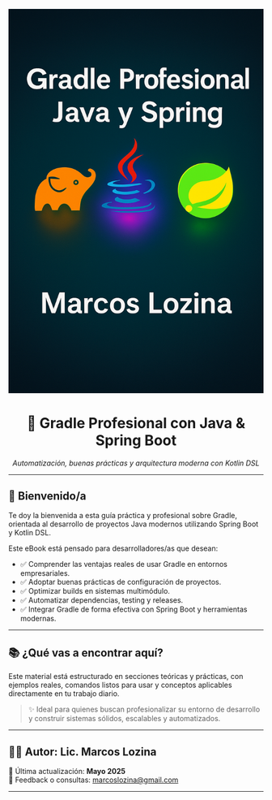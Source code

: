 <p align="center">
  <img src="./images/portada.png" alt="Portada del eBook" width="600"/>
</p>

<h1 align="center">📘 Gradle Profesional con Java & Spring Boot</h1>

<p align="center"><em>Automatización, buenas prácticas y arquitectura moderna con Kotlin DSL</em></p>

---

## 👋 Bienvenido/a

Te doy la bienvenida a esta guía práctica y profesional sobre Gradle, orientada al desarrollo de proyectos Java modernos utilizando Spring Boot y Kotlin DSL.

Este eBook está pensado para desarrolladores/as que desean:

- ✅ Comprender las ventajas reales de usar Gradle en entornos empresariales.
- ✅ Adoptar buenas prácticas de configuración de proyectos.
- ✅ Optimizar builds en sistemas multimódulo.
- ✅ Automatizar dependencias, testing y releases.
- ✅ Integrar Gradle de forma efectiva con Spring Boot y herramientas modernas.

---

## 📚 ¿Qué vas a encontrar aquí?

Este material está estructurado en secciones teóricas y prácticas, con ejemplos reales, comandos listos para usar y conceptos aplicables directamente en tu trabajo diario.

> ✨ Ideal para quienes buscan profesionalizar su entorno de desarrollo y construir sistemas sólidos, escalables y automatizados.

---

## 🧑‍💻 Autor: **Lic. Marcos Lozina**

📅 Última actualización: **Mayo 2025**  
📩 Feedback o consultas: [marcoslozina@gmail.com](mailto:marcoslozina@gmail.com)

---
